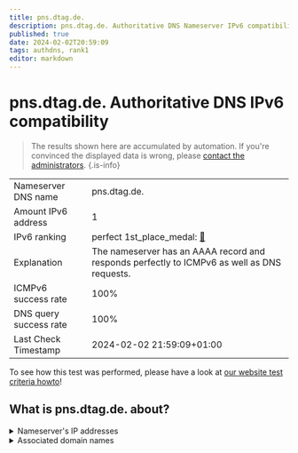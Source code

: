 ```yaml
---
title: pns.dtag.de.
description: pns.dtag.de. Authoritative DNS Nameserver IPv6 compatibility
published: true
date: 2024-02-02T20:59:09
tags: authdns, rank1
editor: markdown
---
```


# pns.dtag.de. Authoritative DNS IPv6 compatibility

> The results shown here are accumulated by automation. If you're convinced the displayed data is wrong, please [contact the administrators](/howto/chat). 
{.is-info}




|   |   |
| - | - |
| Nameserver DNS name | pns.dtag.de.
| Amount IPv6 address | 1
| IPv6 ranking | perfect 1st_place_medal: [🔗](/howto/ranking) |
| Explanation | The nameserver has an AAAA record and responds perfectly to ICMPv6 as well as DNS requests. |
| ICMPv6 success rate | 100%|
| DNS query success rate | 100% |
| Last Check Timestamp | 2024-02-02 21:59:09+01:00 |

To see how this test was performed, please have a look at [our website test criteria howto](/howto/testcriteria/authdns)!


## What is pns.dtag.de. about?




<details>
<summary>Nameserver's IP addresses</summary>

2003:40:8000::100

</details>



<details>
<summary>Associated domain names</summary>

generali.de

www.huk.de

www.netcologne.de

www.telekom.de

www.ergo.de

www.signal-iduna.de

www.ruv.de

</details>
